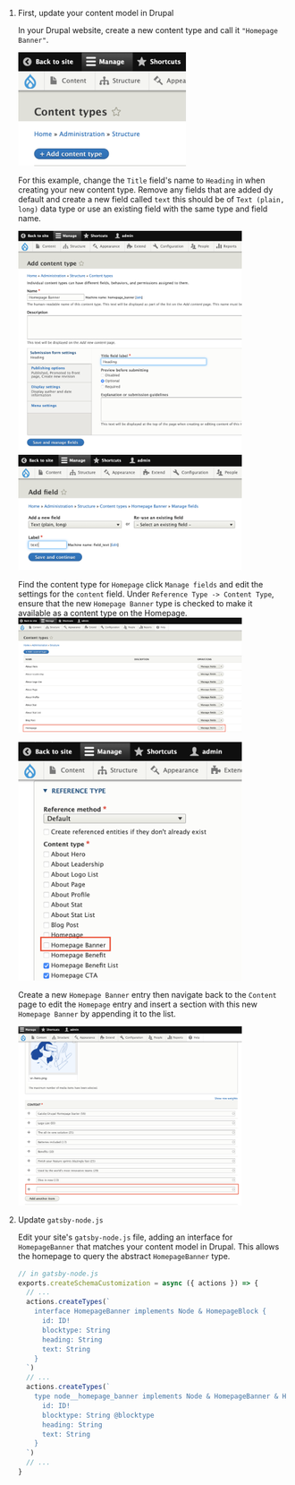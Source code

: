 1. First, update your content model in Drupal

   In your Drupal website, create a new content type and call it `"Homepage Banner"`.

   <img src="../docs/images/step-1.png" alt="Step 1" width="300" />

   For this example, change the `Title` field's name to `Heading` in when creating your new content type. Remove any fields that are added dy default and create a new field called `text` this should be of `Text (plain, long)` data type or use an existing field with the same type and field name.

   <img src="../docs/images/step-2.png" alt="Step 2" width="400" />

   <img src="../docs/images/step-3.png" alt="Step 3" width="400" />

   Find the content type for `Homepage` click `Manage fields` and edit the settings for the `content` field. Under `Reference Type -> Content Type`, ensure that the new `Homepage Banner` type is checked to make it available as a content type on the Homepage.
   <img src="../docs/images/step-4.png" alt="Step 4" width="400"/>

   <img src="../docs/images/step-5.png" alt="Step 5" width="400"/>

   Create a new `Homepage Banner` entry then navigate back to the `Content` page to edit the `Homepage` entry and insert a section with this new `Homepage Banner` by appending it to the list.

   <img src="../docs/images/step-6.png" alt="Step 6" width="400"/>

1. Update `gatsby-node.js`

   Edit your site's `gatsby-node.js` file, adding an interface for `HomepageBanner` that matches your content model in Drupal.
   This allows the homepage to query the abstract `HomepageBanner` type.

   ```js
   // in gatsby-node.js
   exports.createSchemaCustomization = async ({ actions }) => {
     // ...
     actions.createTypes(`
       interface HomepageBanner implements Node & HomepageBlock {
         id: ID!
         blocktype: String
         heading: String
         text: String
       }
     `)
     // ...
     actions.createTypes(`
       type node__homepage_banner implements Node & HomepageBanner & HomepageBlock @dontInfer {
         id: ID!
         blocktype: String @blocktype
         heading: String
         text: String
       }
     `)
     // ...
   }
   ```
